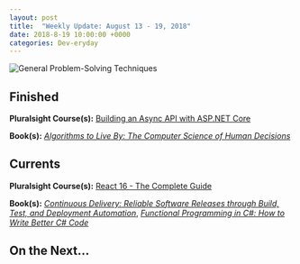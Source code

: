 ```yaml
---
layout: post
title:  "Weekly Update: August 13 - 19, 2018"
date: 2018-8-19 10:00:00 +0000
categories: Dev-eryday
---
```




![General Problem-Solving Techniques](https://farm2.staticflickr.com/1777/43947608612_d877a25922.jpg)



## Finished

**Pluralsight Course(s):** [Building an Async API with ASP.NET Core][async]

**Book(s):** *[Algorithms to Live By: The Computer Science of Human Decisions][alb]*

## Currents

**Pluralsight Course(s):** [React 16 - The Complete Guide][re]

**Book(s):** _[Continuous Delivery: Reliable Software Releases through Build, Test, and Deployment Automation][cd]_, *[Functional Programming in C#: How to Write Better C# Code][fun]*

## On the Next...



[re]: https://www.udemy.com/react-the-complete-guide-incl-redux/
[cd]: https://www.amazon.com/Continuous-Delivery-Deployment-Automation-Addison-Wesley/dp/0321601912
[ncp]: https://github.com/jpniederer/NETCorePlayground/tree/master/ChatApp
[fun]: https://www.amazon.com/Functional-Programming-write-better-code/dp/1617293954/
[src]: https://chatappwithsignalr.azurewebsites.net/index.html
[err]: https://app.pluralsight.com/library/courses/c-sharp-error-handling-exceptions/table-of-contents
[async]: https://app.pluralsight.com/library/courses/building-async-api-aspdotnet-core/table-of-contents
[alb]: https://app.pluralsight.com/library/courses/building-async-api-aspdotnet-core/table-of-contents